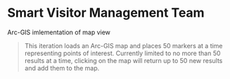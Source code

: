 # Smart Visitor Management Team

Arc-GIS imlementation of map view

> This iteration loads an Arc-GIS map and places 50 markers at a time representing points of interest. Currently limited to no more than 50 results at a time, clicking on the map will return up to 50 new results and add them to the map.